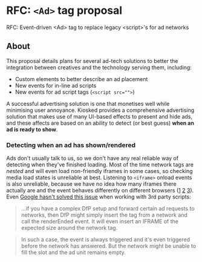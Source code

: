 # RFC: `<Ad>` tag proposal
RFC: Event-driven &lt;Ad> tag to replace legacy &lt;script>'s for ad networks

## About
This proposal details plans for several ad-tech solutions to better the integration between creatives and the technology serving them, including:
 * Custom <Ad> elements to better describe an ad placement
 * New events for in-line ad scripts
 * New events for ad script tags (`<script src="">`)

A successful advertising solution is one that monetises well while minimising user annoyance. Kiosked provides a comprehensive advertising solution that makes use of many UI-based effects to present and hide ads, and these affects are based on an ability to detect (or best guess) **when an ad is ready to show**.

### Detecting when an ad has shown/rendered
Ads don't usually talk to us, so we don't have any real reliable way of detecting when they've finished loading. Most of the time network tags are *nested* and will even load non-friendly iframes in some cases, so checking media load states is unreliable at best. Listening to `<iframe>` onload events is also unreliable, because we have no idea how many iframes there actually are and the event behaves differently on different browsers ([1][1] [2][2] [3][3]). Even [Google hasn't solved this issue][4] when working with 3rd party scripts:

> ...if you have a complex DfP setup and forward certain ad requests to networks, then DfP might simply insert the tag from a network and call the renderEnded event. It will even insert an IFRAME of the expected size around the network tag.

> In such a case, the event is always triggered and it's even triggered before the network has answered. But the network might be unable to fill the slot and the ad unit remains empty.


[1]: http://stackoverflow.com/questions/10781880/dynamically-crated-iframe-triggers-onload-event-twice
[2]: https://msdn.microsoft.com/library/hh180173(v=vs.85).aspx
[3]: https://www.experts-exchange.com/questions/21975584/IFRAME-loads-twice-on-refresh.html
[4]: http://stackoverflow.com/questions/24528797/how-to-check-if-a-dfp-ad-unit-has-content
